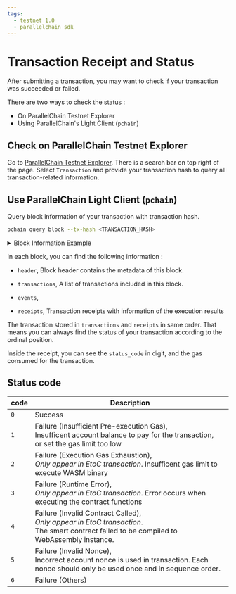 ```yaml
---
tags:
  - testnet 1.0
  - parallelchain sdk
---
```


# Transaction Receipt and Status
After submitting a transaction, you may want to check if your transaction was succeeded or failed.

There are two ways to check the status :

* On ParallelChain Testnet Explorer
* Using ParallelChain's Light Client (`pchain`)

## Check on ParallelChain Testnet Explorer
Go to [ParallelChain Testnet Explorer](https://testnet.parallelchain.io/explorer). There is a search bar on top right of the page. Select `Transaction` and provide your transaction hash to query all transaction-related information.

## Use ParallelChain Light Client (`pchain`)
Query block information of your transaction with transaction hash.
```bash
pchain query block --tx-hash <TRANSACTION_HASH>
```
<details><summary>Block Information Example</summary>
```bash
Your Block: Block {
    header: BlockHeader {
        blockchain_id: 0,
        block_version_number: 0,
        timestamp: 1648640283,
        prev_block_hash: "4u6kcp8zLQ0Bu9XCZUtJ4523YKAdwb2ao388c89wyZM=",
        this_block_hash: "QZ2Fbo2Wk8Ui3/qI2m8pOEwqB5f18O94cVHMdJi10pc=",
        txs_hash: "IgSQYVXPQV1hCfnA08rjAuwecg4YGYrqN+wxYDM+N3s=",
        state_hash: "oXVVgMQzeaWVUUf7qyTYAAiup6//PIBUS4qCSbofs+4=",
        events_hash: "mNs5o9eEvAacv65cHlXEBZrdRP6tI2KCdwPepnTibvc=",
        receipts_hash: "VZR2OgElY6DD4Fo+hWJCPNYGrSsc+ieBym7kMfN2pG0=",
        proposer_public_key: "+kGldjWdZhTKKiHu47PlkqbasPEuSXaLkl13rBb0NpI=",
        signature: "zQKYo+DNJlTeKzzc+iUYzrGnoJLX0aANCBFoNaYOoVxxCvowPJSFPSOwdAotBq6thU1+SwOYqH2w2TpFC3rmAw==",
    },
    transactions: [
        Transaction {
            from_address: "+pCTEj/WWymtEGYfFY6WQhoN4blZQLB9MaB11b8nIeY=",
            to_address: "mQ7oIRuyhCy1SePMyEPc3C69LWdiY+mygL2EDC7L/sE=",
            value: 0,
            tip: 0,
            gas_limit: 300000000,
            gas_price: 1,
            data: "AwAAAEFsaQQAAABCYWJhJAAAADE1YzMxOThlLWEwM2UtNGVlOS05YTBhLWY5NWE1MjIwMjU4NwEA6HZIFwAAAAA=",
            n_txs_on_chain_from_address: 1320,
            hash: "9Hbm/zfgUGVtT+tvz3qzfA+8idyJ2M8lmJ5ZB6o3g1k=",
            signature: "rb33IiANvBBug1p0Us2adNzoZyvVY+aAYfz+IcJs/lJy5sHmOiZjlWErvjXjxlWYqOHrNzqC8xCGpDAojtitBw==",
        },
        Transaction {
            from_address: "7drQ4X12qHr3WEmtcHfqJntUH7yVFxWImScRMDS0QuM=",
            to_address: "lIru3j+3SJxN3lNnMWaeewmd7gkFgAs6OBVObVXayS8=",
            value: 0,
            tip: 0,
            gas_limit: 300000000,
            gas_price: 1,
            data: "AwAAAEFsaQQAAABCYWJhJAAAAGYwMjQ2MGIzLTc4M2ItNDljZi1hZmUwLTYzMzJmZTRkMWEzZQEQJwAAAAAAAAI=",
            n_txs_on_chain_from_address: 1325,
            hash: "+JSfc9aaT4Be2gPzLPZJIpjr+Yvnpa8BNzt7vqQG+6g=",
            signature: "TswFc4sEawDl+oDeUyY17ORbx92aGWFy+wK37BnJYJVTa6au6WGdkghCCe+raoQUGOGadwTFjKRBKQgHCkS9Dw==",
        },
    ],
    events: [
        Event {
            topic: "bank: withdraw_money",
            value: "The updated balance is: 100000000000",
        },
        Event {
            topic: "bank: open_account",
            value: "Account Name: Ali Baba\n\n Account Number: 68a5acfe-7c92-4950-9ae8-378d293ca970\n\n                        Balance: 100000000000",
        },
    ],
    receipts: [
        Receipt {
            status_code: [
                0,
            ],
            gas_consumed: 50800,
            return_value: [],
        },
        Receipt {
            status_code: [
                0,
            ],
            gas_consumed: 50800,
            return_value: [],
        },
    ],
}
```
</details>

In each block, you can find the following information : 

* `header`, Block header contains the metadata of this block.

* `transactions`, A list of transactions included in this block.

* `events`, 

* `receipts`, Transaction receipts with information of the execution results

The transaction stored in `transactions` and `receipts` in same order. That means you can always find the status of your transaction according to the ordinal position.

Inside the receipt, you can see the `status_code` in digit, and the gas consumed for the transaction.

## Status code
| code      | Description                          |
| --------- | ------------------------------------ |
| `0`       | Success  |
| `1`       | Failure (Insufficient Pre-execution Gas), <br>Insufficent account balance to pay for the transaction, <br>or set the gas limit too low |
| `2`       | Failure (Execution Gas Exhaustion), <br> _Only appear in EtoC transaction_. Insufficent gas limit to execute WASM binary|
| `3`       | Failure (Runtime Error), <br> _Only appear in EtoC transaction_. Error occurs when executing the contract functions|
| `4`       | Failure (Invalid Contract Called), <br> _Only appear in EtoC transaction_.<br> The smart contract failed to be compiled to WebAssembly instance. |
| `5`       | Failure (Invalid Nonce), <br> Incorrect account nonce is used in transaction. Each nonce should only be used once and in sequence order.|
| `6`       | Failure (Others)|
